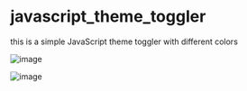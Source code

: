 # javascript_theme_toggler
this is a simple JavaScript  theme toggler with different colors

![image](https://user-images.githubusercontent.com/100835323/201696564-2c5a3fd7-15f2-4b08-b21d-3eb01a5d964b.png)

![image](https://user-images.githubusercontent.com/100835323/201696437-aab40a61-5cb6-4a8e-823e-0d4639abeb9d.png)
